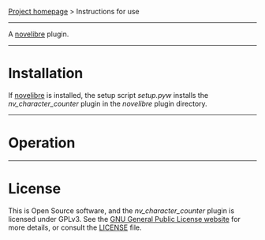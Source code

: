 [Project homepage](https://github.com/peter88213/nv_character_counter) > Instructions for use

--- 

A [novelibre](https://github.com/peter88213/novelibre/) plugin. 

---

# Installation

If [novelibre](https://github.com/peter88213/novelibre/) is installed, the setup script *setup.pyw* installs the *nv_character_counter* plugin in the *novelibre* plugin directory.


---

# Operation

---

# License

This is Open Source software, and the *nv_character_counter* plugin is licensed under GPLv3. See the
[GNU General Public License website](https://www.gnu.org/licenses/gpl-3.0.en.html) for more
details, or consult the [LICENSE](https://github.com/peter88213/nv_character_counter/blob/main/LICENSE) file.
